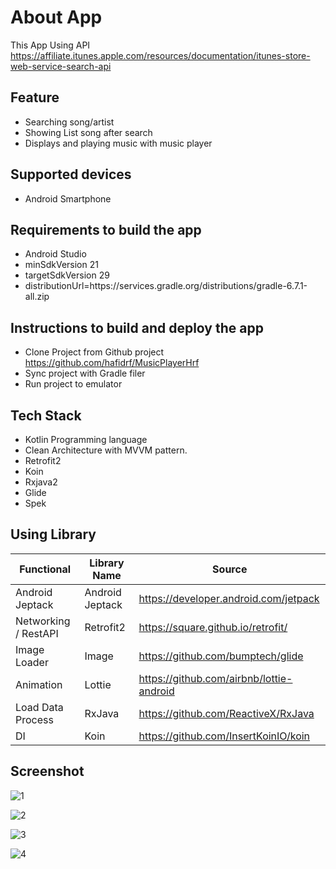 # About App
This App Using API https://affiliate.itunes.apple.com/resources/documentation/itunes-store-web-service-search-api

## Feature
- Searching song/artist
- Showing List song after search
- Displays and playing music with music player

## Supported devices
- Android Smartphone

## Requirements to build the app
- Android Studio
- minSdkVersion 21
- targetSdkVersion 29
- distributionUrl=https\://services.gradle.org/distributions/gradle-6.7.1-all.zip

## Instructions to build and deploy the app
- Clone Project from Github project https://github.com/hafidrf/MusicPlayerHrf
- Sync project with Gradle filer
- Run project to emulator

## Tech Stack
- Kotlin Programming language
- Clean Architecture with MVVM pattern.
- Retrofit2
- Koin
- Rxjava2
- Glide
- Spek

## Using Library
|Functional | Library Name | Source |
| ---- | ---- | --------------- |
|Android Jeptack| Android Jeptack | https://developer.android.com/jetpack |
|Networking / RestAPI| Retrofit2 | https://square.github.io/retrofit/|
|Image Loader | Image | https://github.com/bumptech/glide
|Animation | Lottie | https://github.com/airbnb/lottie-android |
|Load Data Process | RxJava | https://github.com/ReactiveX/RxJava |
|DI | Koin | https://github.com/InsertKoinIO/koin |

## Screenshot
![1](https://user-images.githubusercontent.com/10163868/138695752-10e79e07-9258-4bad-8892-a5951f22d193.png)

![2](https://user-images.githubusercontent.com/10163868/138695761-818a15f3-6319-410b-9d39-ce8c265cbb82.PNG)

![3](https://user-images.githubusercontent.com/10163868/138695767-27bf527f-9c7b-4e2a-b584-a3d74520b6ae.PNG)

![4](https://user-images.githubusercontent.com/10163868/138695773-98e3345a-196c-4100-bce9-cb7f44329b20.PNG)
